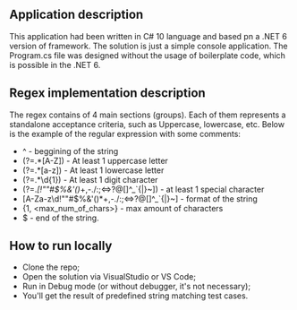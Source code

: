 ## Application description

This application had been written in C# 10 language and based pn a .NET 6 version of framework.
The solution is just a simple console application.
The Program.cs file was designed without the usage of boilerplate code, which is possible in the .NET 6.

## Regex implementation description

The regex contains of 4 main sections (groups).
Each of them represents a standalone acceptance criteria, such as Uppercase, lowercase, etc.
Below is the example of the regular expression with some comments:

* ^ - beggining of the string
* (?=.*[A-Z]) - At least 1 uppercase letter
* (?=.*[a-z]) - At least 1 lowercase letter
* (?=.*\d{1}) - At least 1 digit character
* (?=.*[!""#$%&'()*+,\-./:;<=>?@\[\]^_`{|}~]) - at least 1 special character
* [A-Za-z\d!""#$%&'()*+,\-./:;<=>?@\[\]^_`{|}~] - format of the string
* {1, <max_num_of_chars>} - max amount of characters
* $ - end of the string.

## How to run locally
* Clone the repo;
* Open the solution via VisualStudio or VS Code;
* Run in Debug mode (or without debugger, it's not necessary);
* You'll get the result of predefined string matching test cases.
